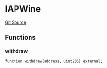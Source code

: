# IAPWine
[Git Source](https://github.com/Swivel-Finance/illuminate/blob/756f41d3de7041d0b83523598284cee2b14c535e/src/interfaces/IAPWine.sol)


## Functions
### withdraw


```solidity
function withdraw(address, uint256) external;
```

